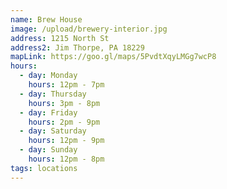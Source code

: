 ```yaml
---
name: Brew House
image: /upload/brewery-interior.jpg
address: 1215 North St
address2: Jim Thorpe, PA 18229
mapLink: https://goo.gl/maps/5PvdtXqyLMGg7wcP8
hours:
  - day: Monday
    hours: 12pm - 7pm
  - day: Thursday
    hours: 3pm - 8pm
  - day: Friday
    hours: 2pm - 9pm
  - day: Saturday
    hours: 12pm - 9pm
  - day: Sunday
    hours: 12pm - 8pm
tags: locations
---
```

